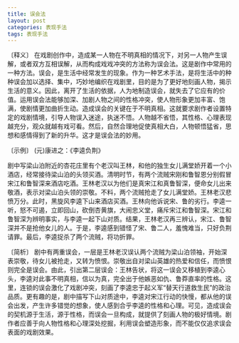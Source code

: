```yaml
---
title: 误会法
layout: post
categories: 表现手法
tags: 表现手法
---
```


〔释义〕 在戏剧创作中，造成某一人物在不明真相的情况下，对另一人物产生误解，或者双方互相误解，从而构成戏戏冲突的方法称为误会法。这是剧作中常用的一种方法。误会，是生活中经常发生的现象。作为一种艺术手法，是将生活中的种种误会加以选择、集中，巧妙地编织在戏剧里，目的是为了更好地刻画人物，揭示生活的意义。因此，离开了生活的依据，人为地制造误会，就失去了它应有的价值。运用误会法能够加深、加剧人物之间的性格冲突，使人物形象更加丰富、饱满，使剧情更加曲折生动。造成误会的关键在于不明真相。这就要求剧作者设置特定的戏剧情境，引导人物误入迷途，执迷不悟。人物越不省悟，其性格、心理表现越充分，观众就越有戏可看。然后，自然合理地促使真相大白，人物顿悟猛省，思想和感情得到了新的升华。这才是误会法的妙用。

〔示例〕 (元)康进之：《李逵负荆》

剧中写梁山泊附近的杏花庄里有个老汉叫王林，和他的独生女儿满堂娇开着一个小酒店，经常接待梁山泊的头领买酒。清明时节，有两个流贼宋刚和鲁智恩分别假冒宋江和鲁智深来酒店吃酒。王林老汉以为他们是真宋江和真鲁智深，便命女儿出来敬酒，表示对梁山泊头领的崇敬。不料，两个流贼抢走了女儿满堂娇。王林老汉悲愤万分。此时，黑旋风李逵下山来酒店买酒。王林向他诉说宋、鲁的劣行。李逵一听，怒不可遏，立即回山，砍倒杏黄旗，大闹忠义堂，痛斥宋江和鲁智深。宋江和鲁智深为辨明事实，与李逵一起下山对质。结果，王林老汉再三辨认，宋江、鲁智深并不是抢他女儿的人。于是，李逵感到错怪了宋、鲁二人，羞愧难当，只好负荆请罪。最后，李逵捉杀了两个流贼，将功折罪。

〔简析〕 剧中有两重误会，一层是王林老汉误认两个流贼为梁山泊领袖，开始深表崇敬，待女儿被抢走，又转为愤恨。崇敬出自对梁山英雄的热爱和信任，而愤恨则完全是误会。由此，引出第二层误会：王林告状，将这一误会又移植到李逵心头，李逵对此事不明真相，信以为真，完全出于他嫉恶如仇、鲁莽直率的性格。这里，连锁的误会激化了戏剧冲突，刻画了李逵忠于起义军“替天行道救生民”的政治品质。更有趣的是，剧中描写下山对质途中，李逵对宋江行动的快慢，都从他的误会出发，产生许多错觉的想象，使人感到合乎李逵的性格和心理。可见，造成误会的契机源于生活，源于性格，而误会一旦构成，就提供了刻画人物的极好情境。剧作者应善于向人物性格和心理深处挖掘，利用误会塑造形象，而不能仅仅追求误会表面的戏剧效果。 